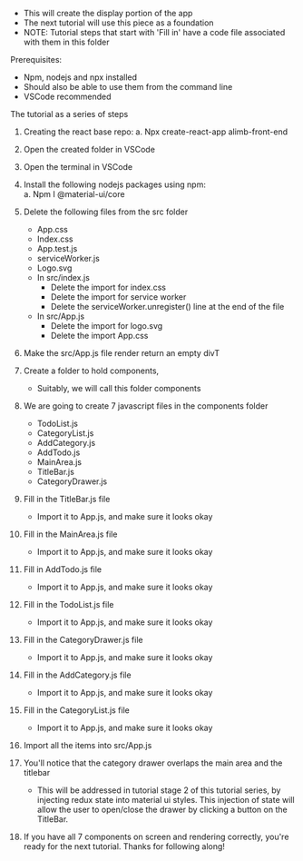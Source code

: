 - This will create the display portion of the app
- The next tutorial will use this piece as a foundation
- NOTE: Tutorial steps that start with 'Fill in' have a code file associated with them in this folder


Prerequisites:
- Npm, nodejs and npx installed
- Should also be able to use them from the command line
- VSCode recommended


The tutorial as a series of steps
1. Creating the react base repo:
	a. Npx create-react-app alimb-front-end
2. Open the created folder in VSCode
3. Open the terminal in VSCode
4. Install the following nodejs packages using npm:  
	a. Npm I @material-ui/core  
5. Delete the following files from the src folder  
	- App.css  
	- Index.css  
	- App.test.js  
	- serviceWorker.js  
	- Logo.svg  
	- In src/index.js  
		- Delete the import for index.css  
		- Delete the import for service worker  
		- Delete the serviceWorker.unregister() line at the end of the file  
	- In src/App.js  
		- Delete the import for logo.svg  
		- Delete the import App.css  
6. Make the src/App.js file render return an empty divT  
7. Create a folder to hold components,  
	- Suitably, we will call this folder components  
8. We are going to create 7 javascript files in the components folder  
	- TodoList.js  
	- CategoryList.js  
	- AddCategory.js  
	- AddTodo.js  
	- MainArea.js  
	- TitleBar.js  
	- CategoryDrawer.js  
9. Fill in the TitleBar.js file  
	- Import it to App.js, and make sure it looks okay  
10. Fill in the MainArea.js file  
	- Import it to App.js, and make sure it looks okay  
11. Fill in AddTodo.js file  
	- Import it to App.js, and make sure it looks okay  
12. Fill in the TodoList.js file  
	- Import it to App.js, and make sure it looks okay  
13. Fill in the CategoryDrawer.js file  
	- Import it to App.js, and make sure it looks okay  
14. Fill in the AddCategory.js file  
	- Import it to App.js, and make sure it looks okay  
15. Fill in the CategoryList.js file  
	- Import it to App.js, and make sure it looks okay  
16. Import all the items into src/App.js  



1. You'll notice that the category drawer overlaps the main area and the titlebar  
	- This will be addressed in tutorial stage 2 of this tutorial series, by injecting redux state into material ui styles. This injection of state will allow the user to open/close the drawer by clicking a button on the TitleBar.  
2. If you have all 7 components on screen and rendering correctly, you're ready for the next tutorial. Thanks for following along!
	
		


